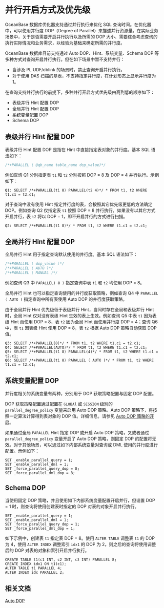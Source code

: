 # 并行开启方式及优先级

OceanBase 数据库优化器支持通过并行执行来优化 SQL 查询时间。在优化器中，可以使用并行度 DOP（Degree of Parallel）来描述并行资源量。在实际业务场景中，关于是否需要开启并行执行以及所需的 DOP 大小，需要综合考虑查询的执行实际情况和业务需求，以经验为基础来确定所需的并行度。

OceanBase 数据库目前支持通过 Auto DOP、Hint、系统变量、Schema DOP 等多种方式对查询开启并行执行。但在如下场景中暂不支持并行：

* 当涉及 PL UDF/dblink 的场景时，禁止查询开启并行执行。
* 对于使用 DAS 扫描的基表，不支持指定并行度，在计划形态上显示并行度为 1。

在查询支持并行执行的前提下，多种并行开启方式优先级由高到低的顺序如下：

* 表级并行 Hint 配置 DOP 
* 全局并行 Hint 配置 DOP 
* 系统变量配置 DOP 
* Schema DOP

## 表级并行 Hint 配置 DOP 

表级并行 Hint 配置 DOP 是指在 Hint 中直接指定表对象的并行度。基本 SQL 语法如下：

```sql
/*+PARALLEL ( @qb_name table_name dop_value)*/
```

例如查询 Q1 分别指定表 `t1` 和 `t2` 分别按照 DOP = 8 及 DOP = 4 并行执行。示例如下：

```shell
Q1: SELECT /*+PARALLEL(t1 8) PARALLEL(t2 4)*/ * FROM t1, t2 WHERE t1.c1 = t2.c1;
```

对于查询中没有使用 Hint 指定并行度的表，会按照其它优先级更低的方法确定 DOP。例如查询 Q2 仅指定表 `t1` 按照 DOP = 8 并行执行，如果没有以其它方式开启并行，表 `t2` 将以 DOP = 1，即不开启并行的方式进行扫描。

```shell
Q2: SELECT /*+PARALLEL(t1 8)*/ * FROM t1, t2 WHERE t1.c1 = t2.c1;
```

## 全局并行 Hint 配置 DOP 

全局并行 Hint 用于指定查询默认使用的并行度。基本 SQL 语法如下：

```sql
/*+PARALLEL ( dop_value )*/
/*+PARALLEL ( AUTO )*/
/*+PARALLEL ( MANUAL )*/
```

例如查询 Q3 中 `PARALLEL( 8 )` 指定查询中表 `t1` 和 `t2` 均使用 DOP = 8。

全局并行 Hint 也可以指定查询使用的并行度获取策略，例如查询 Q4 中 `PARALLEL ( AUTO )` 指定查询中所有表使用 Auto DOP 的并行度获取策略。

由于全局并行 Hint 优先级低于表级并行 Hint，当同时存在全局和表级并行 Hint 时，全局 Hint 仅对没有表级 Hint 生效的表上生效。例如查询 Q5 中表 `t1` 因为表级 Hint 而使用 DOP = 8，表 `t2` 因为全局 Hint 而使用并行度 DOP = 4；查询 Q6 中，表 `t1` 因表级 Hint 使用 DOP = 8，表 `t2` 根据 Auto DOP 策略自动获取 DOP 值。

```shell
Q3: SELECT /*+PARALLEL(8)*/ * FROM t1, t2 WHERE t1.c1 = t2.c1;
Q4: SELECT /*+PARALLEL(AUTO)*/ * FROM t1, t2 WHERE t1.c1 = t2.c1;
Q5: SELECT /*+PARALLEL(t1 8) PARALLEL(4)*/ * FROM t1, t2 WHERE t1.c1 = t2.c1;
Q6: SELECT /*+PARALLEL(t1 8) PARALLEL ( AUTO )*/ * FROM t1, t2 WHERE t1.c1 = t2.c1;
```

## 系统变量配置 DOP

并行度相关的系统变量有两种，分别用于 DOP 获取策略配置与固定 DOP 配置。

DOP 获取策略配置通过配置在 `GLOBAl` 或 `SESSION` 级别的 `parallel_degree_policy` 变量来启用 Auto DOP 策略。Auto DOP 策略下，将按照一定算法计算得到表对象的 DOP 值。详细信息，请参见 [Auto DOP 策略的开启](../300.distributed-execution-plan/600.auto-dop.md)。

如果通过全局 `PARALLEL` Hint 指定 DOP 或开启 Auto DOP 策略，又或者通过 `parallel_degree_policy` 变量开启了 Auto DOP 策略，则固定 DOP 的配置将无效。对于其他场景，可以通过如下内部系统变量对查询或 DML 使用的并行度进行配置。示例如下：

```shell
SET _enable_parallel_query = 1;
SET _enable_parallel_dml = 1;
SET _force_parallel_query_dop = 8;
SET _force_parallel_dml_dop = 8;
```

## Schema DOP

当使用固定 DOP 策略，并且使用如下内部系统变量配置开启并行，但设置 DOP = 1 时，则查询将使用创建表时指定的 DOP 对表的对象开启并行执行。

```shell
SET _enable_parallel_query = 1;
SET _enable_parallel_dml = 1;
SET _force_parallel_query_dop = 1;
SET _force_parallel_dml_dop = 1;
```

如下示例中，创建表 `t1` 指定表 DOP = 8。使用 `ALTER TABLE` 调整表 `t1` 的 DOP 为 4，使用 `ALTER INDEX` 调整索引 `idx1` 的 DOP 为 2，则之后的查询将使用调整后的 DOP 对表的对象和索引开启并行执行。

```shell
CREATE TABLE t1(c1 INT, c2 INT, c3 INT) PARALLEL 8;
CREATE INDEX idx1 ON t1(c1);
ALTER TABLE t1 PARALLEL 4;
ALTER INDEX idx PARALLEL 2;
```

## 相关文档

[Auto DOP](../300.distributed-execution-plan/600.auto-dop.md)
